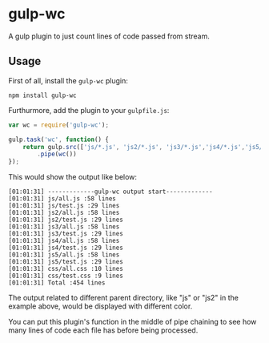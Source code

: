 gulp-wc
======

A gulp plugin to just count lines of code passed from stream.

## Usage

First of all, install the `gulp-wc` plugin:

```shell
npm install gulp-wc
```

Furthurmore, add the plugin to your `gulpfile.js`:

```javascript
var wc = require('gulp-wc');

gulp.task('wc', function() {
	return gulp.src(['js/*.js', 'js2/*.js', 'js3/*.js','js4/*.js','js5/*.js','css/*.css'])
        .pipe(wc())
});
```

This would show the output like below:

```shell
[01:01:31] -------------gulp-wc output start-------------
[01:01:31] js/all.js :58 lines
[01:01:31] js/test.js :29 lines
[01:01:31] js2/all.js :58 lines
[01:01:31] js2/test.js :29 lines
[01:01:31] js3/all.js :58 lines
[01:01:31] js3/test.js :29 lines
[01:01:31] js4/all.js :58 lines
[01:01:31] js4/test.js :29 lines
[01:01:31] js5/all.js :58 lines
[01:01:31] js5/test.js :29 lines
[01:01:31] css/all.css :10 lines
[01:01:31] css/test.css :9 lines
[01:01:31] Total :454 lines
```

The output related to different parent directory, like "js" or "js2" in the example above, would be displayed with different color.

You can put this plugin's function in the 
middle of pipe chaining to see how many lines of code
each file has before being processed.